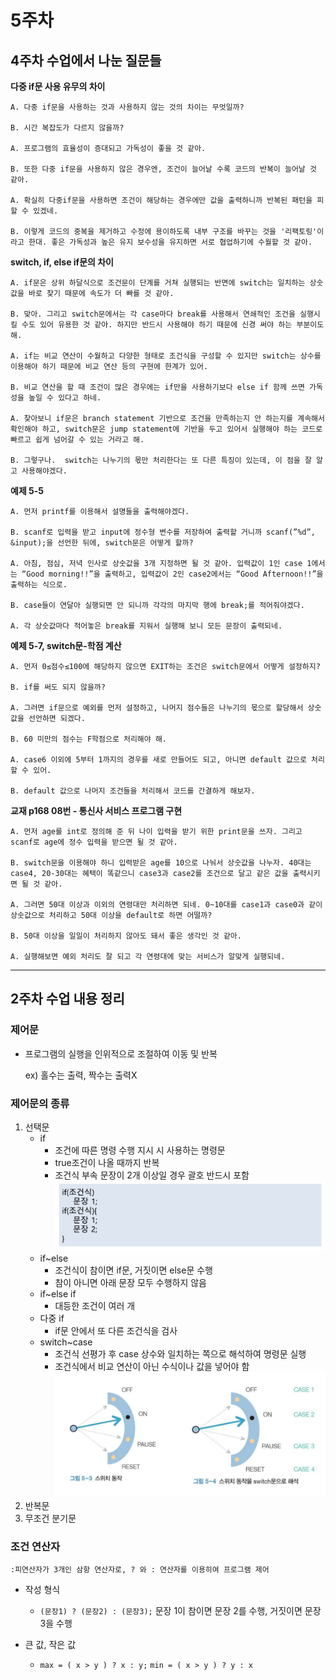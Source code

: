 # 5주차

## **4주차 수업에서 나눈 질문들**

**다중 if문 사용 유무의 차이**

    A. 다중 if문을 사용하는 것과 사용하지 않는 것의 차이는 무엇일까?

    B. 시간 복잡도가 다르지 않을까?

    A. 프로그램의 효율성이 증대되고 가독성이 좋을 것 같아.

    B. 또한 다중 if문을 사용하지 않은 경우엔, 조건이 늘어날 수록 코드의 반복이 늘어날 것 같아.

    A. 확실히 다중if문을 사용하면 조건이 해당하는 경우에만 값을 출력하니까 반복된 패턴을 피할 수 있겠네.

    B. 이렇게 코드의 중복을 제거하고 수정에 용이하도록 내부 구조를 바꾸는 것을 '리팩토링'이라고 한대. 좋은 가독성과 높은 유지 보수성을 유지하면 서로 협업하기에 수월할 것 같아.

**switch, if, else if문의 차이**

    A. if문은 상위 하달식으로 조건문이 단계를 거쳐 실행되는 반면에 switch는 일치하는 상숫값을 바로 찾기 때문에 속도가 더 빠를 것 같아.

    B. 맞아. 그리고 switch문에서는 각 case마다 break를 사용해서 연쇄적인 조건을 실행시킬 수도 있어 유용한 것 같아. 하지만 반드시 사용해야 하기 때문에 신경 써야 하는 부분이도 해.

    A. if는 비교 연산이 수월하고 다양한 형태로 조건식을 구성할 수 있지만 switch는 상수를 이용해야 하기 때문에 비교 연산 등의 구현에 한계가 있어.

    B. 비교 연산을 할 때 조건이 많은 경우에는 if만을 사용하기보다 else if 함께 쓰면 가독성을 높일 수 있다고 하네.

    A. 찾아보니 if문은 branch statement 기반으로 조건을 만족하는지 안 하는지를 계속해서 확인해야 하고, switch문은 jump statement에 기반을 두고 있어서 실행해야 하는 코드로 빠르고 쉽게 넘어갈 수 있는 거라고 해. 

    B. 그렇구나.  switch는 나누기의 몫만 처리한다는 또 다른 특징이 있는데, 이 점을 잘 알고 사용해야겠다.

**예제 5-5**

    A. 먼저 printf를 이용해서 설명들을 출력해야겠다.

    B. scanf로 입력을 받고 input에 정수형 변수를 저장하여 출력할 거니까 scanf(”%d”, &input);을 선언한 뒤에, switch문은 어떻게 할까?

    A. 아침, 점심, 저녁 인사로 상숫값을 3개 지정하면 될 것 같아. 입력값이 1인 case 1에서는 “Good morning!!”을 출력하고, 입력값이 2인 case2에서는 “Good Afternoon!!”을 출력하는 식으로.

    B. case들이 연달아 실행되면 안 되니까 각각의 마지막 행에 break;를 적어줘야겠다.

    A. 각 상숫값마다 적어놓은 break를 지워서 실행해 보니 모든 문장이 출력되네. 

**예제 5-7, switch문-학점 계산**

    A. 먼저 0≤점수≤100에 해당하지 않으면 EXIT하는 조건은 switch문에서 어떻게 설정하지?

    B. if를 써도 되지 않을까? 

    A. 그러면 if문으로 예외를 먼저 설정하고, 나머지 점수들은 나누기의 몫으로 할당해서 상숫값을 선언하면 되겠다.

    B. 60 미만의 점수는 F학점으로 처리해야 해.

    A. case6 이외에 5부터 1까지의 경우를 새로 만들어도 되고, 아니면 default 값으로 처리할 수 있어.

    B. default 값으로 나머지 조건들을 처리해서 코드를 간결하게 해보자.

**교재 p168 08번 - 통신사 서비스 프로그램 구현**

    A. 먼저 age를 int로 정의해 준 뒤 나이 입력을 받기 위한 print문을 쓰자. 그리고 scanf로 age에 정수 입력을 받으면 될 것 같아.

    B. switch문을 이용해야 하니 입력받은 age를 10으로 나눠서 상숫값을 나누자. 40대는 case4, 20-30대는 혜택이 똑같으니 case3과 case2를 조건으로 달고 같은 값을 출력시키면 될 것 같아.

    A. 그러면 50대 이상과 이외의 연령대만 처리하면 되네. 0~10대를 case1과 case0과 같이 상숫값으로 처리하고 50대 이상을 default로 하면 어떨까?

    B. 50대 이상을 일일이 처리하지 않아도 돼서 좋은 생각인 것 같아. 

    A. 실행해보면 예외 처리도 잘 되고 각 연령대에 맞는 서비스가 알맞게 실행되네.
    
---

## **2주차 수업 내용 정리**

### 제어문

- 프로그램의 실행을 인위적으로 조절하여 이동 및 반복

    ex) 홀수는 출력, 짝수는 출력X

### 제어문의 종류

1. 선택문
    - if
        - 조건에 따른 명령 수행 지시 시 사용하는 명령문
        - true조건이 나올 때까지 반복
        - 조건식 부속 문장이 2개 이상일 경우 괄호 반드시 포함
          ![week5_1](https://github.com/yunh03/2_Group/blob/main/notes/src/week5_1.png)
    - if~else
        - 조건식이 참이면 if문, 거짓이면 else문 수행
        - 참이 아니면 아래 문장 모두 수행하지 않음
    - if~else if
        - 대등한 조건이 여러 개
    - 다중 if
        - if문 안에서 또 다른 조건식을 검사
    - switch~case
        - 조건식 선평가 후 case 상수와 일치하는 쪽으로 해석하여 명령문 실행
        - 조건식에서 비교 연산이 아닌 수식이나 값을 넣어야 함
        ![week5](https://github.com/yunh03/2_Group/blob/main/notes/src/week5.png)
2. 반복문
3. 무조건 분기문

### 조건 연산자
    :피연산자가 3개인 삼항 연산자로, ? 와 : 연산자를 이용히여 프로그램 제어
- 작성 형식
    - `(문장1) ? (문장2) : (문장3);` 문장 1이 참이면 문장 2를 수행, 거짓이면 문장 3을 수행

- 큰 값, 작은 값
    - `max = ( x > y ) ? x : y;` `min = ( x > y ) ? y : x`
  


